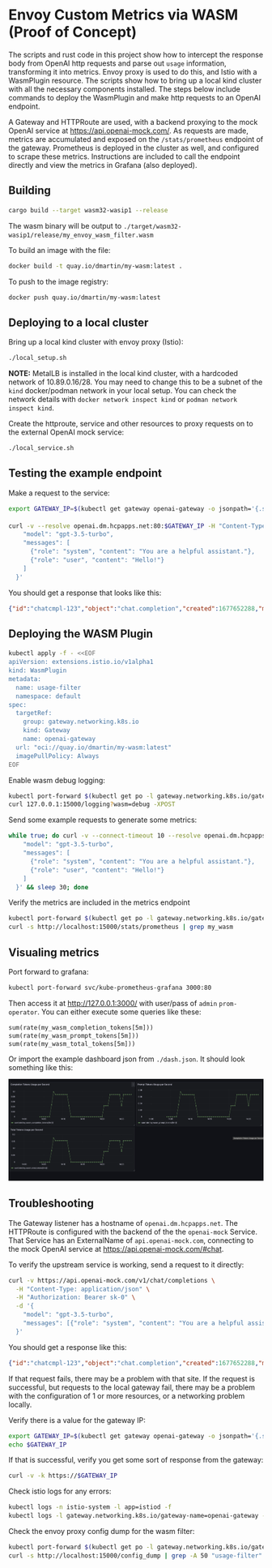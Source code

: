 # Envoy Custom Metrics via WASM (Proof of Concept)

The scripts and rust code in this project show how to intercept the response body from OpenAI http requests and parse out `usage` information, transforming it into metrics.
Envoy proxy is used to do this, and Istio with a WasmPlugin resource.
The scripts show how to bring up a local kind cluster with all the necessary components installed.
The steps below include commands to deploy the WasmPlugin and make http requests to an OpenAI endpoint.

A Gateway and HTTPRoute are used, with a backend proxying to the mock OpenAI service at https://api.openai-mock.com/.
As requests are made, metrics are accumulated and exposed on the `/stats/prometheus` endpoint of the gateway.
Prometheus is deployed in the cluster as well, and configured to scrape these metrics.
Instructions are included to call the endpoint directly and view the metrics in Grafana (also deployed).

## Building

```bash
cargo build --target wasm32-wasip1 --release
```

The wasm binary will be output to `./target/wasm32-wasip1/release/my_envoy_wasm_filter.wasm`

To build an image with the file:

```bash
docker build -t quay.io/dmartin/my-wasm:latest .
```

To push to the image registry:

```bash
docker push quay.io/dmartin/my-wasm:latest
```

## Deploying to a local cluster

Bring up a local kind cluster with envoy proxy (Istio):

```bash
./local_setup.sh
```

**NOTE:** MetalLB is installed in the local kind cluster, with a hardcoded network of 10.89.0.16/28. You may need to change this to be a subnet of the `kind` docker/podman network in your local setup. You can check the network details with `docker network inspect kind` or `podman network inspect kind`.

Create the httproute, service and other resources to proxy requests on to the external OpenAI mock service:

```bash
./local_service.sh
```

## Testing the example endpoint

Make a request to the service:

```bash
export GATEWAY_IP=$(kubectl get gateway openai-gateway -o jsonpath='{.status.addresses[0].value}')

curl -v --resolve openai.dm.hcpapps.net:80:$GATEWAY_IP -H "Content-Type: application/json" -H "Authorization: Bearer sk-0"  "http://openai.dm.hcpapps.net/v1/chat/completions" -d '{
    "model": "gpt-3.5-turbo",
    "messages": [
      {"role": "system", "content": "You are a helpful assistant."},
      {"role": "user", "content": "Hello!"}
    ]
  }'
```

You should get a response that looks like this:

```json
{"id":"chatcmpl-123","object":"chat.completion","created":1677652288,"model":"gpt-3.5-turbo","usage":{"prompt_tokens":9,"completion_tokens":12,"total_tokens":21},"choices":[{"index":0,"message":{"role":"assistant","content":"this is a short sentence.","name":null},"delta":[null],"finish_reason":"stop"}]}
```

## Deploying the WASM Plugin

```bash
kubectl apply -f - <<EOF
apiVersion: extensions.istio.io/v1alpha1
kind: WasmPlugin
metadata:
  name: usage-filter
  namespace: default
spec:
  targetRef:
    group: gateway.networking.k8s.io
    kind: Gateway
    name: openai-gateway
  url: "oci://quay.io/dmartin/my-wasm:latest"
  imagePullPolicy: Always
EOF
```

Enable wasm debug logging:

```bash
kubectl port-forward $(kubectl get po -l gateway.networking.k8s.io/gateway-name=openai-gateway -o name) 15000:15000 &
curl 127.0.0.1:15000/logging?wasm=debug -XPOST
```

Send some example requests to generate some metrics:

```bash
while true; do curl -v --connect-timeout 10 --resolve openai.dm.hcpapps.net:80:$GATEWAY_IP -H "Content-Type: application/json" -H "Authorization: Bearer sk-0"  "http://openai.dm.hcpapps.net/v1/chat/completions" -d '{
    "model": "gpt-3.5-turbo",
    "messages": [
      {"role": "system", "content": "You are a helpful assistant."},
      {"role": "user", "content": "Hello!"}
    ]
  }' && sleep 30; done
```

Verify the metrics are included in the metrics endpoint

```bash
kubectl port-forward $(kubectl get po -l gateway.networking.k8s.io/gateway-name=openai-gateway -o name) 15000:15000 &
curl -s http://localhost:15000/stats/prometheus | grep my_wasm
```

## Visualing metrics

Port forward to grafana:

```bash
kubectl port-forward svc/kube-prometheus-grafana 3000:80
```

Then access it at http://127.0.0.1:3000/ with user/pass of `admin` `prom-operator`.
You can either execute some queries like these:

```promql
sum(rate(my_wasm_completion_tokens[5m]))
sum(rate(my_wasm_prompt_tokens[5m]))
sum(rate(my_wasm_total_tokens[5m]))
```

Or import the example dashboard json from `./dash.json`.
It should look something like this:

![metrics_dashboard](./dash.png)

## Troubleshooting

The Gateway listener has a hostname of `openai.dm.hcpapps.net`.
The HTTPRoute is configured with the backend of the the `openai-mock` Service.
That Service has an ExternalName of `api.openai-mock.com`, connecting to the mock OpenAI service at <https://api.openai-mock.com/#chat>.

To verify the upstream service is working, send a request to it directly:

```bash
curl -v https://api.openai-mock.com/v1/chat/completions \
  -H "Content-Type: application/json" \
  -H "Authorization: Bearer sk-0" \
  -d '{
    "model": "gpt-3.5-turbo",
    "messages": [{"role": "system", "content": "You are a helpful assistant."}, {"role": "user", "content": "Hello!"}]
  }'
```

You should get a response like this:

```json
{"id":"chatcmpl-123","object":"chat.completion","created":1677652288,"model":"gpt-3.5-turbo","usage":{"prompt_tokens":9,"completion_tokens":12,"total_tokens":21},"choices":[{"index":0,"message":{"role":"assistant","content":"this is a short sentence.","name":null},"delta":[null],"finish_reason":"stop"}]}
```

If that request fails, there may be a problem with that site.
If the request is successful, but requests to the local gateway fail, there may be a problem with the configuration of 1 or more resources,
or a networking problem locally.

Verify there is a value for the gateway IP:

```bash
export GATEWAY_IP=$(kubectl get gateway openai-gateway -o jsonpath='{.status.addresses[0].value}')
echo $GATEWAY_IP
```

If that is successful, verify you get some sort of response from the gateway:

```bash
curl -v -k https://$GATEWAY_IP
```

Check istio logs for any errors:

```bash
kubectl logs -n istio-system -l app=istiod -f
kubectl logs -l gateway.networking.k8s.io/gateway-name=openai-gateway -f
```

Check the envoy proxy config dump for the wasm filter:

```bash
kubectl port-forward $(kubectl get po -l gateway.networking.k8s.io/gateway-name=openai-gateway -o name) 15000:15000 &
curl -s http://localhost:15000/config_dump | grep -A 50 "usage-filter"
```
